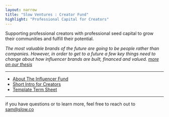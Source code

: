 ```yaml
---
layout: narrow
title: "Slow Ventures : Creator Fund"
highlight: "Professional Capital for Creators"
---
```


Supporting professional creators with professional seed capital to grow their communities and fulfill their potential.

*The most valuable brands of the future are going to be people rather than companies.  However, in order to get to a future a few key things need to change about how influencer brands are built, financed and valued. [more on our thesis](http://creatorfund.co/thesis)*

<hr>

<ul>
  <li><a href="https://docsend.com/view/fv33ypuy2vr8pfc6">About The Influencer Fund</a></li>
  <li><a href="https://docsend.com/view/z6xu4te7kbuj82ry">Short Intro for Creators</a></li>  
  <li><a href="https://docsend.com/view/dcdhv2645ga8uysv">Template Term Sheet</a></li>
</ul>

<hr>

if you have questions or to learn more, feel free to reach out to <a href="mailto:sam@slow.co">sam@slow.co</a>  







